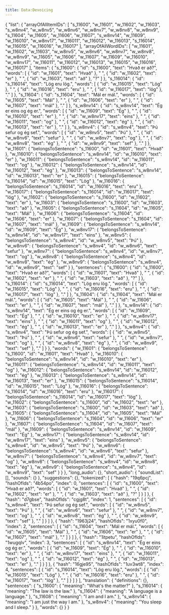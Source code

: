 ```yaml
---
title: Data:Devoicing
---
```


{
    "list": {
        "arrayOfAllItemIDs": [
            "s_11600",
            "w_11601",
            "w_11602",
            "w_11603",
            "s_w8nv4",
            "w_w8nv5",
            "w_w8nv6",
            "w_w8nv7",
            "w_w8nv8",
            "w_w8nv9",
            "s_11604",
            "w_11605",
            "w_11606",
            "w_11607",
            "s_w8nv14",
            "w_11609",
            "w_116010",
            "w_w8nv17",
            "w_116011",
            "w_116012",
            "w_116013",
            "s_116014",
            "w_116015",
            "w_116016",
            "w_116017"
        ],
        "arrayOfAllWordIDs": [
            "w_11601",
            "w_11602",
            "w_11603",
            "w_w8nv5",
            "w_w8nv6",
            "w_w8nv7",
            "w_w8nv8",
            "w_w8nv9",
            "w_11605",
            "w_11606",
            "w_11607",
            "w_11609",
            "w_116010",
            "w_w8nv17",
            "w_116011",
            "w_116012",
            "w_116013",
            "w_116015",
            "w_116016",
            "w_116017"
        ],
        "items": {
            "s_11600": {
                "id": "s_11600",
                "text": "Hvað er að?",
                "words": [
                    {
                        "id": "w_11601",
                        "text": "Hvað"
                    },
                    " ",
                    {
                        "id": "w_11602",
                        "text": "er"
                    },
                    " ",
                    {
                        "id": "w_11603",
                        "text": "að"
                    },
                    "?"
                ]
            },
            "s_116014": {
                "id": "s_116014",
                "text": "Lög eru lög.",
                "words": [
                    {
                        "id": "w_116015",
                        "text": "Lög"
                    },
                    " ",
                    {
                        "id": "w_116016",
                        "text": "eru"
                    },
                    " ",
                    {
                        "id": "w_116017",
                        "text": "lög"
                    },
                    "."
                ]
            },
            "s_11604": {
                "id": "s_11604",
                "text": "Mál er mál.",
                "words": [
                    {
                        "id": "w_11605",
                        "text": "Mál"
                    },
                    " ",
                    {
                        "id": "w_11606",
                        "text": "er"
                    },
                    " ",
                    {
                        "id": "w_11607",
                        "text": "mál"
                    },
                    "."
                ]
            },
            "s_w8nv14": {
                "id": "s_w8nv14",
                "text": "Ég er eins og ég er.",
                "words": [
                    {
                        "id": "w_11609",
                        "text": "Ég"
                    },
                    " ",
                    {
                        "id": "w_116010",
                        "text": "er"
                    },
                    " ",
                    {
                        "id": "w_w8nv17",
                        "text": "eins"
                    },
                    " ",
                    {
                        "id": "w_116011",
                        "text": "og"
                    },
                    " ",
                    {
                        "id": "w_116012",
                        "text": "ég"
                    },
                    " ",
                    {
                        "id": "w_116013",
                        "text": "er"
                    },
                    "."
                ]
            },
            "s_w8nv4": {
                "id": "s_w8nv4",
                "text": "Þú sefur og ég sef.",
                "words": [
                    {
                        "id": "w_w8nv5",
                        "text": "Þú"
                    },
                    " ",
                    {
                        "id": "w_w8nv6",
                        "text": "sefur"
                    },
                    " ",
                    {
                        "id": "w_w8nv7",
                        "text": "og"
                    },
                    " ",
                    {
                        "id": "w_w8nv8",
                        "text": "ég"
                    },
                    " ",
                    {
                        "id": "w_w8nv9",
                        "text": "sef"
                    },
                    "."
                ]
            },
            "w_11601": {
                "belongsToSentence": "s_11600",
                "id": "w_11601",
                "text": "Hvað"
            },
            "w_116010": {
                "belongsToSentence": "s_w8nv14",
                "id": "w_116010",
                "text": "er"
            },
            "w_116011": {
                "belongsToSentence": "s_w8nv14",
                "id": "w_116011",
                "text": "og"
            },
            "w_116012": {
                "belongsToSentence": "s_w8nv14",
                "id": "w_116012",
                "text": "ég"
            },
            "w_116013": {
                "belongsToSentence": "s_w8nv14",
                "id": "w_116013",
                "text": "er"
            },
            "w_116015": {
                "belongsToSentence": "s_116014",
                "id": "w_116015",
                "text": "Lög"
            },
            "w_116016": {
                "belongsToSentence": "s_116014",
                "id": "w_116016",
                "text": "eru"
            },
            "w_116017": {
                "belongsToSentence": "s_116014",
                "id": "w_116017",
                "text": "lög"
            },
            "w_11602": {
                "belongsToSentence": "s_11600",
                "id": "w_11602",
                "text": "er"
            },
            "w_11603": {
                "belongsToSentence": "s_11600",
                "id": "w_11603",
                "text": "að"
            },
            "w_11605": {
                "belongsToSentence": "s_11604",
                "id": "w_11605",
                "text": "Mál"
            },
            "w_11606": {
                "belongsToSentence": "s_11604",
                "id": "w_11606",
                "text": "er"
            },
            "w_11607": {
                "belongsToSentence": "s_11604",
                "id": "w_11607",
                "text": "mál"
            },
            "w_11609": {
                "belongsToSentence": "s_w8nv14",
                "id": "w_11609",
                "text": "Ég"
            },
            "w_w8nv17": {
                "belongsToSentence": "s_w8nv14",
                "id": "w_w8nv17",
                "text": "eins"
            },
            "w_w8nv5": {
                "belongsToSentence": "s_w8nv4",
                "id": "w_w8nv5",
                "text": "Þú"
            },
            "w_w8nv6": {
                "belongsToSentence": "s_w8nv4",
                "id": "w_w8nv6",
                "text": "sefur"
            },
            "w_w8nv7": {
                "belongsToSentence": "s_w8nv4",
                "id": "w_w8nv7",
                "text": "og"
            },
            "w_w8nv8": {
                "belongsToSentence": "s_w8nv4",
                "id": "w_w8nv8",
                "text": "ég"
            },
            "w_w8nv9": {
                "belongsToSentence": "s_w8nv4",
                "id": "w_w8nv9",
                "text": "sef"
            }
        },
        "sentences": {
            "s_11600": {
                "id": "s_11600",
                "text": "Hvað er að?",
                "words": [
                    {
                        "id": "w_11601",
                        "text": "Hvað"
                    },
                    " ",
                    {
                        "id": "w_11602",
                        "text": "er"
                    },
                    " ",
                    {
                        "id": "w_11603",
                        "text": "að"
                    },
                    "?"
                ]
            },
            "s_116014": {
                "id": "s_116014",
                "text": "Lög eru lög.",
                "words": [
                    {
                        "id": "w_116015",
                        "text": "Lög"
                    },
                    " ",
                    {
                        "id": "w_116016",
                        "text": "eru"
                    },
                    " ",
                    {
                        "id": "w_116017",
                        "text": "lög"
                    },
                    "."
                ]
            },
            "s_11604": {
                "id": "s_11604",
                "text": "Mál er mál.",
                "words": [
                    {
                        "id": "w_11605",
                        "text": "Mál"
                    },
                    " ",
                    {
                        "id": "w_11606",
                        "text": "er"
                    },
                    " ",
                    {
                        "id": "w_11607",
                        "text": "mál"
                    },
                    "."
                ]
            },
            "s_w8nv14": {
                "id": "s_w8nv14",
                "text": "Ég er eins og ég er.",
                "words": [
                    {
                        "id": "w_11609",
                        "text": "Ég"
                    },
                    " ",
                    {
                        "id": "w_116010",
                        "text": "er"
                    },
                    " ",
                    {
                        "id": "w_w8nv17",
                        "text": "eins"
                    },
                    " ",
                    {
                        "id": "w_116011",
                        "text": "og"
                    },
                    " ",
                    {
                        "id": "w_116012",
                        "text": "ég"
                    },
                    " ",
                    {
                        "id": "w_116013",
                        "text": "er"
                    },
                    "."
                ]
            },
            "s_w8nv4": {
                "id": "s_w8nv4",
                "text": "Þú sefur og ég sef.",
                "words": [
                    {
                        "id": "w_w8nv5",
                        "text": "Þú"
                    },
                    " ",
                    {
                        "id": "w_w8nv6",
                        "text": "sefur"
                    },
                    " ",
                    {
                        "id": "w_w8nv7",
                        "text": "og"
                    },
                    " ",
                    {
                        "id": "w_w8nv8",
                        "text": "ég"
                    },
                    " ",
                    {
                        "id": "w_w8nv9",
                        "text": "sef"
                    },
                    "."
                ]
            }
        },
        "words": {
            "w_11601": {
                "belongsToSentence": "s_11600",
                "id": "w_11601",
                "text": "Hvað"
            },
            "w_116010": {
                "belongsToSentence": "s_w8nv14",
                "id": "w_116010",
                "text": "er"
            },
            "w_116011": {
                "belongsToSentence": "s_w8nv14",
                "id": "w_116011",
                "text": "og"
            },
            "w_116012": {
                "belongsToSentence": "s_w8nv14",
                "id": "w_116012",
                "text": "ég"
            },
            "w_116013": {
                "belongsToSentence": "s_w8nv14",
                "id": "w_116013",
                "text": "er"
            },
            "w_116015": {
                "belongsToSentence": "s_116014",
                "id": "w_116015",
                "text": "Lög"
            },
            "w_116016": {
                "belongsToSentence": "s_116014",
                "id": "w_116016",
                "text": "eru"
            },
            "w_116017": {
                "belongsToSentence": "s_116014",
                "id": "w_116017",
                "text": "lög"
            },
            "w_11602": {
                "belongsToSentence": "s_11600",
                "id": "w_11602",
                "text": "er"
            },
            "w_11603": {
                "belongsToSentence": "s_11600",
                "id": "w_11603",
                "text": "að"
            },
            "w_11605": {
                "belongsToSentence": "s_11604",
                "id": "w_11605",
                "text": "Mál"
            },
            "w_11606": {
                "belongsToSentence": "s_11604",
                "id": "w_11606",
                "text": "er"
            },
            "w_11607": {
                "belongsToSentence": "s_11604",
                "id": "w_11607",
                "text": "mál"
            },
            "w_11609": {
                "belongsToSentence": "s_w8nv14",
                "id": "w_11609",
                "text": "Ég"
            },
            "w_w8nv17": {
                "belongsToSentence": "s_w8nv14",
                "id": "w_w8nv17",
                "text": "eins"
            },
            "w_w8nv5": {
                "belongsToSentence": "s_w8nv4",
                "id": "w_w8nv5",
                "text": "Þú"
            },
            "w_w8nv6": {
                "belongsToSentence": "s_w8nv4",
                "id": "w_w8nv6",
                "text": "sefur"
            },
            "w_w8nv7": {
                "belongsToSentence": "s_w8nv4",
                "id": "w_w8nv7",
                "text": "og"
            },
            "w_w8nv8": {
                "belongsToSentence": "s_w8nv4",
                "id": "w_w8nv8",
                "text": "ég"
            },
            "w_w8nv9": {
                "belongsToSentence": "s_w8nv4",
                "id": "w_w8nv9",
                "text": "sef"
            }
        }
    },
    "long_audio": {},
    "short_audio": {
        "soundList": [],
        "sounds": {}
    },
    "suggestions": {},
    "tokenized": [
        {
            "hash": "19q6pcj",
            "hashOfIds": "4b54po",
            "index": 0,
            "sentences": [
                {
                    "id": "s_11600",
                    "text": "Hvað er að?",
                    "words": [
                        {
                            "id": "w_11601",
                            "text": "Hvað"
                        },
                        " ",
                        {
                            "id": "w_11602",
                            "text": "er"
                        },
                        " ",
                        {
                            "id": "w_11603",
                            "text": "að"
                        },
                        "?"
                    ]
                }
            ]
        },
        {
            "hash": "d7gbse",
            "hashOfIds": "cgjg8t",
            "index": 1,
            "sentences": [
                {
                    "id": "s_w8nv4",
                    "text": "Þú sefur og ég sef.",
                    "words": [
                        {
                            "id": "w_w8nv5",
                            "text": "Þú"
                        },
                        " ",
                        {
                            "id": "w_w8nv6",
                            "text": "sefur"
                        },
                        " ",
                        {
                            "id": "w_w8nv7",
                            "text": "og"
                        },
                        " ",
                        {
                            "id": "w_w8nv8",
                            "text": "ég"
                        },
                        " ",
                        {
                            "id": "w_w8nv9",
                            "text": "sef"
                        },
                        "."
                    ]
                }
            ]
        },
        {
            "hash": "1963j24",
            "hashOfIds": "1xyu0f0",
            "index": 2,
            "sentences": [
                {
                    "id": "s_11604",
                    "text": "Mál er mál.",
                    "words": [
                        {
                            "id": "w_11605",
                            "text": "Mál"
                        },
                        " ",
                        {
                            "id": "w_11606",
                            "text": "er"
                        },
                        " ",
                        {
                            "id": "w_11607",
                            "text": "mál"
                        },
                        "."
                    ]
                }
            ]
        },
        {
            "hash": "1itpetu",
            "hashOfIds": "1wugqlv",
            "index": 3,
            "sentences": [
                {
                    "id": "s_w8nv14",
                    "text": "Ég er eins og ég er.",
                    "words": [
                        {
                            "id": "w_11609",
                            "text": "Ég"
                        },
                        " ",
                        {
                            "id": "w_116010",
                            "text": "er"
                        },
                        " ",
                        {
                            "id": "w_w8nv17",
                            "text": "eins"
                        },
                        " ",
                        {
                            "id": "w_116011",
                            "text": "og"
                        },
                        " ",
                        {
                            "id": "w_116012",
                            "text": "ég"
                        },
                        " ",
                        {
                            "id": "w_116013",
                            "text": "er"
                        },
                        "."
                    ]
                }
            ]
        },
        {
            "hash": "16gje95",
            "hashOfIds": "1uv3wt8",
            "index": 4,
            "sentences": [
                {
                    "id": "s_116014",
                    "text": "Lög eru lög.",
                    "words": [
                        {
                            "id": "w_116015",
                            "text": "Lög"
                        },
                        " ",
                        {
                            "id": "w_116016",
                            "text": "eru"
                        },
                        " ",
                        {
                            "id": "w_116017",
                            "text": "lög"
                        },
                        "."
                    ]
                }
            ]
        }
    ],
    "translation": {
        "definitions": {},
        "sentences": {
            "s_11600": {
                "meaning": "What's the matter?"
            },
            "s_116014": {
                "meaning": "The law is the law."
            },
            "s_11604": {
                "meaning": "A language is a language."
            },
            "s_11608": {
                "meaning": "I am and I am."
            },
            "s_w8nv14": {
                "meaning": "I am just the way I am."
            },
            "s_w8nv4": {
                "meaning": "You sleep and I sleep."
            }
        },
        "words": {}
    }
}